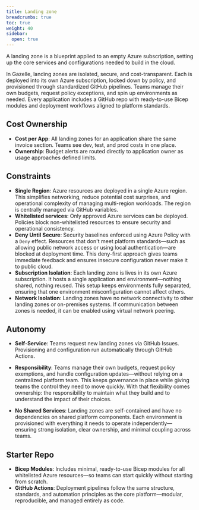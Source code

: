 ```yaml
---
title: Landing zone
breadcrumbs: true
toc: true
weight: 40
sidebar:
  open: true
---
```


A landing zone is a blueprint applied to an empty Azure subscription, setting up the core services and configurations needed to build in the cloud.

In Gazelle, landing zones are isolated, secure, and cost-transparent. Each is deployed into its own Azure subscription, locked down by policy, and provisioned through standardized GitHub pipelines. Teams manage their own budgets, request policy exceptions, and spin up environments as needed. Every application includes a GitHub repo with ready-to-use Bicep modules and deployment workflows aligned to platform standards.

## Cost Ownership

- **Cost per App**: All landing zones for an application share the same invoice section. Teams see dev, test, and prod costs in one place.
- **Ownership**: Budget alerts are routed directly to application owner as usage approaches defined limits.

## Constraints

- **Single Region**: Azure resources are deployed in a single Azure region. This simplifies networking, reduce potential cost surprises, and operational complexity of managing multi-region workloads. The region is centrally managed via GitHub variables.
- **Whitelisted services**: Only approved Azure services can be deployed. Policies block non-whitelisted resources to ensure security and operational consistency.
- **Deny Until Secure**: Security baselines enforced using Azure Policy with a `Deny` effect. Resources that don't meet platform standards—such as allowing public network access or using local authentication—are blocked at deployment time. This deny-first approach gives teams immediate feedback and ensures insecure configuration never make it to public cloud.
- **Subscription Isolation**: Each landing zone is lives in its own Azure subscription. It hosts a single application and environment—nothing shared, nothing reused. This setup keeps environments fully separated, ensuring that one environment misconfiguration cannot affect others.
- **Network Isolation**: Landing zones have no network connectivity to other landing zones or on-premises systems. If communication between zones is needed, it can be enabled using virtual network peering. 

## Autonomy

- **Self-Service**: Teams request new landing zones via GitHub Issues. Provisioning and configuration run automatically through GitHub Actions.

- **Responsibility**: Teams manage their own budgets, request policy exemptions, and handle configuration updates—without relying on a centralized platform team. This keeps governance in place while giving teams the control they need to move quickly. With that flexibility comes ownership: the responsibility to maintain what they build and to understand the impact of their choices.

- **No Shared Services**: Landing zones are self-contained and have no dependencies on shared platform components. Each environment is provisioned with everything it needs to operate independently—ensuring strong isolation, clear ownership, and minimal coupling across teams.


## Starter Repo

- **Bicep Modules**: Includes minimal, ready-to-use Bicep modules for all whitelisted Azure resources—so teams can start quickly without starting from scratch.
- **GitHub Actions**: Deployment pipelines follow the same structure, standards, and automation principles as the core platform—modular, reproducible, and managed entirely as code. 
